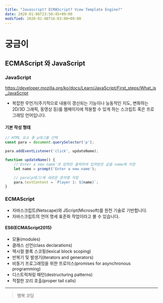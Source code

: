 ```yaml
---
title: "Javascript? ECMAScript? View Template Engine?"
date: 2020-01-06T23:50:45+09:00
modified: 2020-01-08T16:03:00+09:00
---
```


# 궁금이

## ECMAScript 와 JavaScript

### JavaScript

<https://developer.mozilla.org/ko/docs/Learn/JavaScript/First_steps/What_is_JavaScript>

- 복잡한 무언가(주기적으로 내용이 갱신되는 기능이나 능동적인 지도, 변화하는 2D/3D 그래픽, 동영상 등)를 웹페이지에 적용할 수 있게 하는 스크립트 혹은 프로그래밍 언어입니다.

#### 기본 작성 형태

```js
// HTML 요소 중 p태그를 선택
const para = document.querySelector('p');

para.addEventListener('click', updateName);

function updateName() {
    //'Enter a new name'과 입력란 출력하여 입력받은 값을 name에 저장
    let name = prompt('Enter a new name');

    // para(p태그)에 새로운 문자열 저장
    para.textContent = `Player 1: ${name}`;
}
```

### ECMAScript

- 자바스크립트(Netscape)와 JScript(Microsoft)를 원천 기술로 기반합니다.
- 자바스크립트의 언어 명세 표준화 작업이라고 볼 수 있습니다.

#### ES6(ECMAScript2015)

- 모듈(modules)
- 클래스 선언(class declarations)
- 렉시컬 블록 스코핑(lexical block scoping)
- 반복기 및 발생기(iterators and generators)
- 비동기 프로그래밍을 위한 프로미스(promises for asynchronous programming)
- 디스트럭쳐링 패턴(destructuring patterns)
- 적절한 꼬리 호출(proper tail calls)

<!-- ## View Template Engine -->

---

> 행복 코딩

